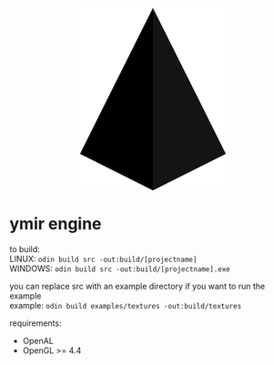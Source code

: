 <p align="center">
    <img width=256 height=320 src="ymir%20engine%20logo.png">
</p>

<p style="text-align" align="center"><h1>ymir engine</h1></p>

to build:  
LINUX: `odin build src -out:build/[projectname]`  
WINDOWS: `odin build src -out:build/[projectname].exe`  

you can replace src with an example directory if you want to run the example  
example: `odin build examples/textures -out:build/textures`

requirements:
* OpenAL
* OpenGL >= 4.4

